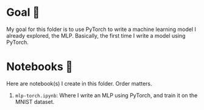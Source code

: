 # Goal 🎯

My goal for this folder is to use PyTorch to write a machine learning model I already explored, the MLP. Basically, the first time I write a model using PyTorch.

# Notebooks 📓

Here are notebook(s) I create in this folder. Order matters.

1. `mlp-torch.ipynb`: Where I write an MLP using PyTorch, and train it on the MNIST dataset.